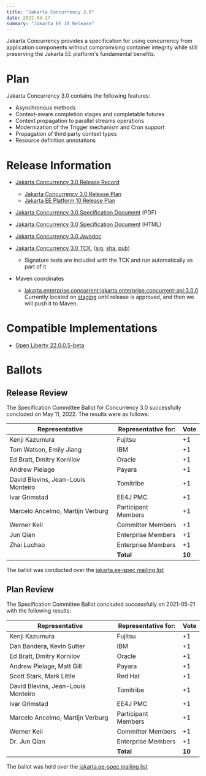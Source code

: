 ```yaml
---
title: "Jakarta Concurrency 3.0"
date: 2022-04-27
summary: "Jakarta EE 10 Release"
---
```

Jakarta Concurrency provides a specification for using concurrency from application components without compromising container integrity while still preserving the Jakarta EE platform's fundamental benefits.


# Plan

Jakarta Concurrency 3.0 contains the following features:

* Asynchronous methods
* Context-aware completion stages and completable futures
* Context propagation to parallel streams operations
* Modernization of the Trigger mechanism and Cron support
* Propagation of third party context types
* Resource definition annotations


# Release Information

* [Jakarta Concurrency 3.0 Release Record](https://projects.eclipse.org/projects/ee4j.cu/releases/3.0.0)
  * [Jakarta Concurrency 3.0 Release Plan](https://projects.eclipse.org/projects/ee4j.cu/releases/3.0/plan)
  * [Jakarta EE Platform 10 Release Plan](https://eclipse-ee4j.github.io/jakartaee-platform/jakartaee10/JakartaEE10ReleasePlan)
* [Jakarta Concurrency 3.0 Specification Document](./jakarta-concurrency-spec-3.0.pdf) (PDF)
* [Jakarta Concurrency 3.0 Specification Document](./jakarta-concurrency-spec-3.0.html) (HTML)
* [Jakarta Concurrency 3.0 Javadoc](./apidocs)


* [Jakarta Concurrency 3.0 TCK](https://download.eclipse.org/jakartaee/concurrency/3.0/concurrency-tck-3.0.0.zip), ([sig](https://download.eclipse.org/jakartaee/concurrency/3.0/concurrency-tck-3.0.0.zip.sig), [sha](https://download.eclipse.org/jakartaee/concurrency/3.0/concurrency-tck-3.0.0.zip.sha256), [pub](https://raw.githubusercontent.com/jakartaee/specification-committee/master/jakartaee-spec-committee.pub))
  * Signature tests are included with the TCK and run automatically as part of it
* Maven coordinates
  * [jakarta.enterprise.concurrent:jakarta.enterprise.concurrent-api:3.0.0](https://search.maven.org/artifact/jakarta.enterprise.concurrent/jakarta.enterprise.concurrent-api/3.0.0/jar) Currently located on [staging](https://jakarta.oss.sonatype.org/content/groups/staging/jakarta/enterprise/concurrent/jakarta.enterprise.concurrent-api/3.0.0/) until release is approved, and then we will push it to Maven.


# Compatible Implementations

* [Open Liberty 22.0.0.5-beta](https://public.dhe.ibm.com/ibmdl/export/pub/software/openliberty/runtime/beta/22.0.0.5-beta/openliberty-22.0.0.5-beta.zip)

# Ballots

## Release Review

The Specification Committee Ballot for Concurrency 3.0 successfully concluded on May 11, 2022. The results were as follows:

| Representative                     | Representative for: | Vote   |
|------------------------------------|---------------------|--------|
| Kenji Kazumura                     | Fujitsu             | +1     |
| Tom Watson, Emily Jiang            | IBM                 | +1     |
| Ed Bratt, Dmitry Kornilov          | Oracle              | +1     |
| Andrew Pielage                     | Payara              | +1     |
| David Blevins, Jean-Louis Monteiro | Tomitribe           | +1     |
| Ivar Grimstad                      | EE4J PMC            | +1     |
| Marcelo Ancelmo, Martijn Verburg   | Participant Members | +1     |
| Werner Keil                        | Committer Members   | +1     |
| Jun Qian                           | Enterprise Members  | +1     |
| Zhai Luchao                        | Enterprise Members  | +1     |  
|                                    | **Total**           | **10** |

The ballot was conducted over the [jakarta.ee-spec mailing list](https://www.eclipse.org/lists/jakarta.ee-spec/msg02441.html)

## Plan Review

The Specification Committee Ballot concluded successfully on 2021-05-21 with the following results:

| Representative                                 | Representative for: | Vote |
|------------------------------------------------|---------------------|------|
| Kenji Kazumura                                 | Fujitsu             |  +1  |
| Dan Bandera, Kevin Sutter                      | IBM                 |  +1  |
| Ed Bratt, Dmitry Kornilov                      | Oracle              |  +1  |
| Andrew Pielage, Matt Gill                      | Payara              |  +1  |
| Scott Stark, Mark Little                       | Red Hat             |  +1  |
| David Blevins, Jean-Louis Monteiro             | Tomitribe           |  +1  |
| Ivar Grimstad                                  | EE4J PMC            |  +1  |
| Marcelo Ancelmo, Martijn Verburg               | Participant Members |  +1  |
| Werner Keil                                    | Committer Members   |  +1  |
| Dr. Jun Qian                                   | Enterprise Members  |  +1  |
|                                                | **Total**           |**10**|

The ballot was held over the [jakarta.ee-spec mailing list](https://www.eclipse.org/lists/jakarta.ee-spec/msg01701.html)
